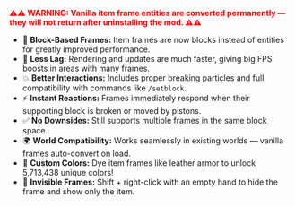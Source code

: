 **<span style="color:red">⚠️⚠️ WARNING: Vanilla item frame entities are converted permanently — they will not return after uninstalling the mod. ⚠️⚠️</span>**

- 🧱 **Block-Based Frames:** Item frames are now blocks instead of entities for greatly improved performance.  
- 🚀 **Less Lag:** Rendering and updates are much faster, giving big FPS boosts in areas with many frames.  
- 💥 **Better Interactions:** Includes proper breaking particles and full compatibility with commands like `/setblock`.  
- ⚡ **Instant Reactions:** Frames immediately respond when their supporting block is broken or moved by pistons.  
- ✅ **No Downsides:** Still supports multiple frames in the same block space.  
- 🌍 **World Compatibility:** Works seamlessly in existing worlds — vanilla frames auto-convert on load.  
- 🎨 **Custom Colors:** Dye item frames like leather armor to unlock 5,713,438 unique colors!  
- 🫥 **Invisible Frames:** Shift + right-click with an empty hand to hide the frame and show only the item.
